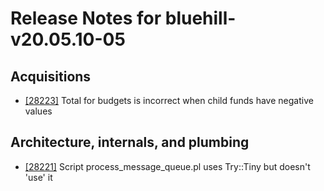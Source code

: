 
# Release Notes for bluehill-v20.05.10-05

## Acquisitions

- [[28223]](http://bugs.koha-community.org/bugzilla3/show_bug.cgi?id=28223) Total for budgets is incorrect when child funds have negative values

## Architecture, internals, and plumbing

- [[28221]](http://bugs.koha-community.org/bugzilla3/show_bug.cgi?id=28221) Script process_message_queue.pl uses Try::Tiny but doesn't 'use' it


